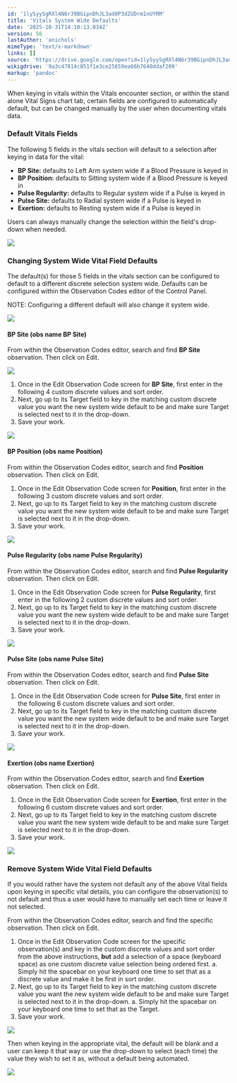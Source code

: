 ```yaml
---
id: '1lySyySgRXl4N6r39BGipnDhJL3ad8P3dZUDrm1nUYRM'
title: 'Vitals System Wide Defaults'
date: '2025-10-31T14:10:13.034Z'
version: 56
lastAuthor: 'anichols'
mimeType: 'text/x-markdown'
links: []
source: 'https://drive.google.com/open?id=1lySyySgRXl4N6r39BGipnDhJL3ad8P3dZUDrm1nUYRM'
wikigdrive: '9a3c47814c851f1e3ce25659ea66b7640ddaf209'
markup: 'pandoc'
---
```

When keying in vitals within the Vitals encounter section, or within the stand alone Vital Signs chart tab, certain fields are configured to automatically default, but can be changed manually by the user when documenting vitals data.

### Default Vitals Fields

The following 5 fields in the vitals section will default to a selection after keying in data for the vital:

* <strong>BP Site:</strong> defaults to Left Arm system wide if a Blood Pressure is keyed in
* <strong>BP Position:</strong> defaults to Sitting system wide if a Blood Pressure is keyed in
* <strong>Pulse Regularity:</strong> defaults to Regular system wide if a Pulse is keyed in
* <strong>Pulse Site:</strong> defaults to Radial system wide if a Pulse is keyed in
* <strong>Exertion:</strong> defaults to Resting system wide if a Pulse is keyed in

Users can always manually change the selection within the field's drop-down when needed.

![](../vitals-system-wide-defaults.assets/bf5a7e874d5139989104c5d864901319.png)

### Changing System Wide Vital Field Defaults

The default(s) for those 5 fields in the vitals section can be configured to default to a different discrete selection system wide. Defaults can be configured within the Observation Codes editor of the Control Panel.

NOTE: Configuring a different default will also change it system wide.

![](../vitals-system-wide-defaults.assets/d6722828d9c5198ad1c5ab9319d70fa2.png)

#### BP Site (obs name BP Site)

From within the Observation Codes editor, search and find **BP Site** observation. Then click on Edit.

![](../vitals-system-wide-defaults.assets/2056a06b1e233c70dbca80a8a8c5d0de.png)

1. Once in the Edit Observation Code screen for <strong>BP Site</strong>, first enter in the following 4 custom discrete values and sort order.
2. Next, go up to its Target field to key in the matching custom discrete value you want the new system wide default to be and make sure Target is selected next to it in the drop-down.
3. Save your work.

![](../vitals-system-wide-defaults.assets/d3e2ff6fc7bb081e4114d7e0268566d5.png)

#### BP Position (obs name Position)

From within the Observation Codes editor, search and find **Position** observation. Then click on Edit.

1. Once in the Edit Observation Code screen for <strong>Position</strong>, first enter in the following 3 custom discrete values and sort order.
2. Next, go up to its Target field to key in the matching custom discrete value you want the new system wide default to be and make sure Target is selected next to it in the drop-down.
3. Save your work.

![](../vitals-system-wide-defaults.assets/6775b30e33891562fb2a639a23fd5b78.png)

#### Pulse Regularity (obs name Pulse Regularity)

From within the Observation Codes editor, search and find **Pulse Regularity** observation. Then click on Edit.

1. Once in the Edit Observation Code screen for <strong>Pulse Regularity</strong>, first enter in the following 2 custom discrete values and sort order.
2. Next, go up to its Target field to key in the matching custom discrete value you want the new system wide default to be and make sure Target is selected next to it in the drop-down.
3. Save your work.

![](../vitals-system-wide-defaults.assets/7d5d1711d21af10a066839a1099af7e5.png)

#### Pulse Site (obs name Pulse Site)

From within the Observation Codes editor, search and find **Pulse Site** observation. Then click on Edit.

1. Once in the Edit Observation Code screen for <strong>Pulse Site</strong>, first enter in the following 6 custom discrete values and sort order.
2. Next, go up to its Target field to key in the matching custom discrete value you want the new system wide default to be and make sure Target is selected next to it in the drop-down.
3. Save your work.

![](../vitals-system-wide-defaults.assets/ff4775ea016b72a71df9d983ca988be1.png)

#### Exertion (obs name Exertion)

From within the Observation Codes editor, search and find **Exertion** observation. Then click on Edit.

1. Once in the Edit Observation Code screen for <strong>Exertion</strong>, first enter in the following 6 custom discrete values and sort order.
2. Next, go up to its Target field to key in the matching custom discrete value you want the new system wide default to be and make sure Target is selected next to it in the drop-down.
3. Save your work.

![](../vitals-system-wide-defaults.assets/95e294f57a32e92a27a0f29a1a3a1854.png)

### Remove System Wide Vital Field Defaults

If you would rather have the system not default any of the above Vital fields upon keying in specific vital details, you can configure the observation(s) to not default and thus a user would have to manually set each time or leave it not selected.

From within the Observation Codes editor, search and find the specific observation. Then click on Edit.

1. Once in the Edit Observation Code screen for the specific observation(s) and key in the custom discrete values and sort order from the above instructions, <strong>but</strong> add a selection of a space (keyboard space) as one custom discrete value selection being ordered first.
    a.  Simply hit the spacebar on your keyboard one time to set that as a discrete value and make it be first in sort order.
2. Next, go up to its Target field to key in the matching custom discrete value you want the new system wide default to be and make sure Target is selected next to it in the drop-down.
    a.  Simply hit the spacebar on your keyboard one time to set that as the Target.
3. Save your work.

![](../vitals-system-wide-defaults.assets/97e26b6041d021bf665665178a1c0cee.png)

Then when keying in the appropriate vital, the default will be blank and a user can keep it that way or use the drop-down to select (each time) the value they wish to set it as, without a default being automated.

![](../vitals-system-wide-defaults.assets/f169391401d2471c047c5eadb9920172.png)
